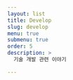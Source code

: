 ```yaml
---
layout: list
title: Develop
slug: develop
menu: true
submenu: true
order: 5
description: >
  기술 개발 관련 이야기

---
```

